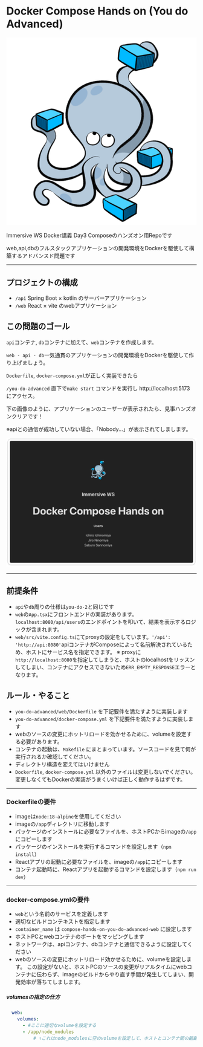 # Docker Compose Hands on (You do Advanced)

![img.png](../compose.png)

Immersive WS Docker講義 Day3 Composeのハンズオン用Repoです

web,api,dbのフルスタックアプリケーションの開発環境をDockerを駆使して構築するアドバンスド問題です

___

## プロジェクトの構成
- `/api` Spring Boot × kotlin のサーバーアプリケーション
- `/web` React × vite のwebアプリケーション

## この問題のゴール
`api`コンテナ, `db`コンテナに加えて、`web`コンテナを作成します。

`web - api - db`一気通貫のアプリケーションの開発環境をDockerを駆使して作り上げましょう。

`Dockerfile`, `docker-compose.yml`が正しく実装できたら

`/you-do-advanced` 直下で`make start` コマンドを実行し http://localhost:5173 にアクセス。

下の画像のように、アプリケーションのユーザーが表示されたら、見事ハンズオンクリアです！

※apiとの通信が成功していない場合、「Nobody...」が表示されてしまします。

![success-page.png](success-page.png)

___

## 前提条件

- `api`や`db`周りの仕様は`you-do-2`と同じです
- `web`の`App.tsx`にフロントエンドの実装があります。`localhost:8080/api/users`のエンドポイントを叩いて、結果を表示するロジックが含まれます。
- `web/src/vite.config.ts`にてproxyの設定をしています。`'/api': 'http://api:8080'`apiコンテナがComposeによって名前解決されているため、ホストにサービス名を指定できます。
※ proxyに`http://localhost:8080`を指定してしまうと、ホストのlocalhostをリッスンしてしまい、コンテナにアクセスできないため`ERR_EMPTY_RESPONSE`エラーとなります。


## ルール・やること

- `you-do-advanced/web/Dockerfile` を下記要件を満たすように実装します
- `you-do-advanced/docker-compose.yml` を下記要件を満たすように実装します
- webのソースの変更にホットリロードを効かせるために、volumeを設定する必要があります。
- コンテナの起動は、`Makefile` にまとまっています。ソースコードを見て何が実行されるか確認してください。
- ディレクトリ構造を変えてはいけません
- `Dockerfile`, `docker-compose.yml` 以外のファイルは変更しないでください。変更しなくてもDockerの実装がうまくいけば正しく動作するはずです。

___

### Dockerfileの要件

- imageは`node:18-alpine`を使用してください
- imageの`/app`ディレクトリに移動します
- パッケージのインストールに必要なファイルを、ホストPCからimageの`/app`にコピーします
- パッケージのインストールを実行するコマンドを設定します（`npm install`）
- Reactアプリの起動に必要なファイルを、imageの`/app`にコピーします
- コンテナ起動時に、Reactアプリを起動するコマンドを設定します（`npm run dev`）

___

### docker-compose.ymlの要件

- `web`という名前のサービスを定義します
- 適切なビルドコンテキストを指定します
- `container_name` は `compose-hands-on-you-do-advanced-web` に設定します
- ホストPCとwebコンテナのポートをマッピングします
- ネットワークは、apiコンテナ、dbコンテナと通信できるように設定してください
- webのソースの変更にホットリロード効かせるために、volumeを設定します。 この設定がないと、ホストPCのソースの変更がリアルタイムにwebコンテナに伝わらず、imageのビルドからやり直す手間が発生してしまい、開発効率が落ちてしまします。

##### volumesの指定の仕方
```yml
  web:
    volumes:
      - #ここに適切なvolumeを設定する
      - /app/node_modules 
          # ↑これはnode_modulesに空のvolumeを設定して、ホストとコンテナ間の齟齬を防止していいます。このまま書いてください。
```
